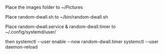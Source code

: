 Place the images folder to ~/Pictures

Place random-dwall.sh to ~/bin/random-dwall.sh

Place random-dwall.service & random-dwall.timer to ~/.config/systemd/user/

then
systemctl --user enable --now random-dwall.timer
systemctl --user daemon-reload
